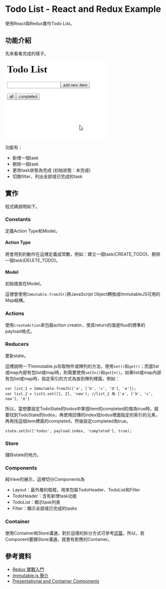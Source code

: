 # Todo List - React and Redux Example
使用React與Redux實作Todo List。

## 功能介紹
先來看看完成的樣子。

![Todo List -  React and Redux Example](demo.gif)

功能有：

- 新增一個task
- 刪除一個task
- 更改task狀態為完成 (初始狀態：未完成)
- 切換filter，列出全部或已完成的task

## 實作
程式碼說明如下。

### Constants
定義Action Type和Model。

#### Action Type
將會用到的動作在這裡定義成常數，例如：建立一個task(CREATE_TODO)、刪除一個task(DELETE_TODO)。

#### Model
初始值放在Model。

這裡會使用`Immutable.fromJS()`將JavaScript Object轉換成ImmutableJS可用的Map結構。

### Actions
使用`createAction`來包裝action creator，使其return的值是flux的標準的payload格式。

### Reducers
更新state。

這裡說明一下Immutable.js存取物件或陣列的方法，使用`set()`和`get()`；而當list或map內部有包list或map時，則需要使用`setIn()`和`getIn()`。如果list或map內部有包list或map時，指定索引的方式為放到陣列裡面，例如：

    var list_1 = Immutable.fromJS(['a', ['b', 'c', 'd'], 'e']);
    var list_2 = list1.set([1, 2], 'new'); //list_2 為 ['a', ['b', 'c', new'], 'e']

所以，當想要設定TodoState的todos中某個item的completed的值為true時，就要找到TodoState的todos，再使用回傳的index找todos裡面指定的索引的元素，再再找這個item裡面的completed，然後設定completed為true。

    state.setIn(['todos', payload.index, 'completed'], true);

### Store
儲存state的地方。

### Components
純View的展示，這裡切分Components為

- Layout：最外層的框框，用來包裝TodoHeader、TodoList和Filter
- TodoHeader：含有新增task功能
- TodoList：顯示task列表
- Filter：顯示全部或已完成的tasks

### Container
使用Container和Store溝通，對於這樣的拆分方式可參考[這篇](https://medium.com/@dan_abramov/smart-and-dumb-components-7ca2f9a7c7d0#.nr2ds9lyk)，所以，若Component要跟Store溝通，就會有對應的Container。

## 參考資料
- [Redux 實戰入門](https://github.com/kdchang/reactjs101/blob/master/Ch07/react-redux-real-world-example.md)
- [Immutable.js 簡介](https://rhadow.github.io/2015/05/10/flux-immutable)
- [Presentational and Container Components](https://medium.com/@dan_abramov/smart-and-dumb-components-7ca2f9a7c7d0#.nr2ds9lyk)
